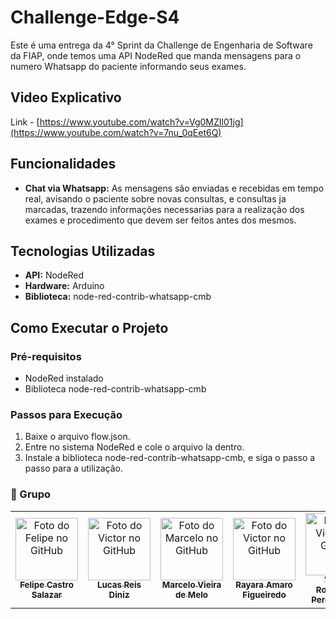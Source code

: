# Challenge-Edge-S4

Este é uma entrega da 4° Sprint da Challenge de Engenharia de Software da FIAP, onde temos uma API NodeRed que manda mensagens para o numero Whatsapp do paciente informando seus exames.

## Video Explicativo

Link - [https://www.youtube.com/watch?v=Vg0MZIl01jg](https://www.youtube.com/watch?v=7nu_0qEet6Q)

## Funcionalidades

- **Chat via Whatsapp:** As mensagens são enviadas e recebidas em tempo real, avisando o paciente sobre novas consultas, e consultas ja marcadas, trazendo informações necessarias para a realização dos exames e procedimento que devem ser feitos antes dos mesmos.

## Tecnologias Utilizadas

- **API:** NodeRed
- **Hardware:** Arduino
- **Biblioteca:** node-red-contrib-whatsapp-cmb

## Como Executar o Projeto

### Pré-requisitos

- NodeRed instalado
- Biblioteca node-red-contrib-whatsapp-cmb

### Passos para Execução

1. Baixe o arquivo flow.json.
2. Entre no sistema NodeRed e cole o arquivo la dentro.
3. Instale a biblioteca node-red-contrib-whatsapp-cmb, e siga o passo a passo para a utilização.

 ### :handshake: Grupo
<table>
  <tr>
    <td align="center">
      <a href="https://github.com/FelipeSalazar16">
        <img src="https://avatars.githubusercontent.com/u/91813889?v=4" width="100px;" alt="Foto do Felipe no GitHub"/><br>
        <sub>
          <b>Felipe Castro Salazar</b>
        </sub>
      </a>
    </td>
   <td align="center">
      <a href="https://github.com/lucas-reis-diniz">
        <img src="https://avatars.githubusercontent.com/u/145406645?s=400&u=6ae1d325e16182ac64c9a0887e07fd16ac4f51f0&v=4" width="100px;" alt="Foto do Victor no GitHub"/><br>
        <sub>
          <b>Lucas Reis Diniz</b>
        </sub>
      </a>
    </td>
    <td align="center">
      <a href="https://github.com/MarcelShin">
        <img src="https://avatars.githubusercontent.com/u/143458172?v=4" width="100px;" alt="Foto do Marcelo no GitHub"/><br>
        <sub>
          <b>Marcelo Vieira de Melo</b>
        </sub>
      </a>
    </td>
    <td align="center">
      <a href="https://github.com/rayaraamaro">
        <img src="https://avatars.githubusercontent.com/u/143045200?v=4" width="100px;" alt="Foto do Victor no GitHub"/><br>
        <sub>
          <b>Rayara Amaro Figueiredo</b>
        </sub>
      </a>
    </td>
    <td align="center">
      <a href="https://github.com/VictorRodrigues16">
        <img src="https://avatars.githubusercontent.com/u/143040764?v=4" width="100px;" alt="Foto do Victor no GitHub"/><br>
        <sub>
          <b>Victor Rodrigues Pereira Paes</b>
        </sub>
      </a>
    </td>

